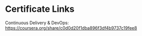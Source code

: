 # Certificate Links

Continuous Delivery & DevOps: https://coursera.org/share/c0d0d20f1dba896f3df4b9737c19fee8